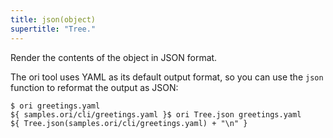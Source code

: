 ```yaml
---
title: json(object)
supertitle: "Tree."
---
```


Render the contents of the object in JSON format.

The ori tool uses YAML as its default output format, so you can use the `json` function to reformat the output as JSON:

```console
$ ori greetings.yaml
${ samples.ori/cli/greetings.yaml }$ ori Tree.json greetings.yaml
${ Tree.json(samples.ori/cli/greetings.yaml) + "\n" }
```
